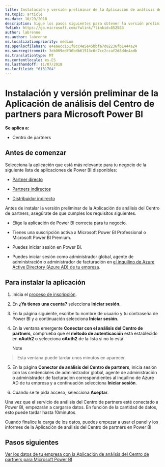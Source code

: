 ```yaml
---
title: Instalación y versión preliminar de la Aplicación de análisis del Centro de partners para Microsoft Power BI | Centro de partners
ms.topic: article
ms.date: 10/29/2018
description: Sigue los pasos siguientes para obtener la versión preliminar de la Aplicación de análisis del Centro de partners para Power BI (para partners directos en CSP).
fwlink: https://go.microsoft.com/fwlink/?linkid=852583
author: labrenne
ms.author: labrenne
ms.localizationpriority: medium
ms.openlocfilehash: e4eaecc151f8cc4e5e45bbfa7d02236fb1444a24
ms.sourcegitcommit: 3eb069edf36bdb61518c0c7cc2ccaf2d8dde4adb
ms.translationtype: MT
ms.contentlocale: es-ES
ms.lasthandoff: 11/07/2018
ms.locfileid: "6131704"
---
```

# <a name="install-and-preview-the-partner-center-analytics-app-for-microsoft-power-bi"></a>Instalación y versión preliminar de la Aplicación de análisis del Centro de partners para Microsoft Power BI

**Se aplica a:**

- Centro de partners

## <a name="before-you-begin"></a>Antes de comenzar

Selecciona la aplicación que está más relevante para tu negocio de la siguiente lista de aplicaciones de Power BI disponibles:
- [Partner directo](https://app.powerbi.com/groups/me/getdata/services/direct-providers-partner-analytics)

- [Partners indirectos](https://app.powerbi.com/groups/me/getdata/services/indirect-providers-partner-analytics)

- [Distribuidor indirecto](https://app.powerbi.com/groups/me/getdata/services/indirect-seller-partner-analytics)

Antes de instalar la versión preliminar de la Aplicación de análisis del Centro de partners, asegúrate de que cumples los requisitos siguientes.

- Elige la aplicación de Power BI correcta para tu negocio.

- Tienes una suscripción activa a Microsoft Power BI Professional o Microsoft Power BI Premium.

- Puedes iniciar sesión en Power BI.

- Puedes iniciar sesión como administrador global, agente de administración o administrador de facturación en [el inquilino de Azure Active Directory (Azure AD) de tu empresa](azure-active-directory-tenants-and-partner-center.md).

## <a name="to-install-the-app"></a>Para instalar la aplicación

1. Inicia el [proceso de inscripción](https://app.powerbi.com/getdata/services/partneranalytics?cpcode=PartnerCenterAnalytics&getDataForceConnect=true&alwaysPromptForContentProviderCreds=true).

2. En **¿Ya tienes una cuenta?** selecciona **Iniciar sesión**. 

3.  En la página siguiente, escribe tu nombre de usuario y tu contraseña de Power BI y a continuación selecciona **Iniciar sesión**. 

4.  En la ventana emergente **Conectar con el análisis del Centro de partners**, comprueba que el **método de autenticación** está establecido en **oAuth2** o selecciona **oAuth2** de la lista si no lo está. 

    > [!NOTE]  
>  Esta ventana puede tardar unos minutos en aparecer.

5.  En la página **Conector de análisis del Centro de partners**, inicia sesión con las credenciales de administrador global, agente de administración o administrador de facturación correspondientes al inquilino de Azure AD de tu empresa y a continuación selecciona **Iniciar sesión**.
 
6.  Cuando se te pida acceso, selecciona **Aceptar**. 

Una vez que el servicio de análisis del Centro de partners esté conectado a Power BI, empezarán a cargarse datos. En función de la cantidad de datos, esto puede tardar hasta 10minutos. 

Cuando finalice la carga de los datos, puedes empezar a usar el panel y los informes de la Aplicación de análisis del Centro de partners en Power BI.

## <a name="next-steps"></a>Pasos siguientes

[Ver los datos de tu empresa con la Aplicación de análisis del Centro de partners para Microsoft Power BI](power-bi-app-for-direct-partners-use.md)

